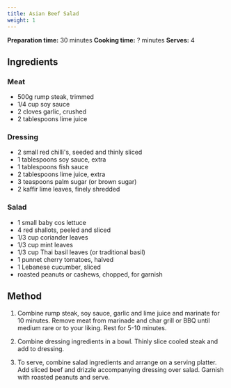 ```yaml
---
title: Asian Beef Salad
weight: 1
---
```


**Preparation time:** 30 minutes
**Cooking time:** ? minutes
**Serves:** 4

Ingredients
-----------

### Meat
* 500g rump steak, trimmed
* 1/4 cup soy sauce
* 2 cloves garlic, crushed
* 2 tablespoons lime juice

### Dressing
* 2 small red chilli's, seeded and thinly sliced
* 1 tablespoons soy sauce, extra
* 1 tablespoons fish sauce
* 2 tablespoons lime juice, extra
* 3 teaspoons palm sugar (or brown sugar)
* 2 kaffir lime leaves, finely shredded

### Salad
* 1 small baby cos lettuce
* 4 red shallots, peeled and sliced
* 1/3 cup coriander leaves
* 1/3 cup mint leaves
* 1/3 cup Thai basil leaves (or traditional basil)
* 1 punnet cherry tomatoes, halved
* 1 Lebanese cucumber, sliced
* roasted peanuts or cashews, chopped, for garnish

Method
------
1. Combine rump steak, soy sauce, garlic and lime juice and marinate for 10 minutes. Remove meat from marinade and char grill or BBQ until medium rare or to your liking. Rest for 5-10 minutes.

2. Combine dressing ingredients in a bowl. Thinly slice cooled steak and add to dressing.

3. To serve, combine salad ingredients and arrange on a serving platter. Add sliced beef and drizzle accompanying dressing over salad. Garnish with roasted peanuts and serve.
